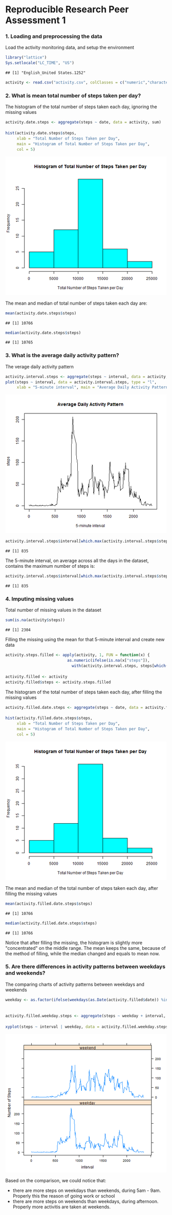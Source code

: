 Reproducible Research Peer Assessment 1
========================================================

### 1. Loading and preprocessing the data

Load the activity monitoring data, and setup the environment


```r
library("lattice")
Sys.setlocale("LC_TIME", "US")
```

```
## [1] "English_United States.1252"
```

```r
activity <- read.csv("activity.csv", colClasses = c("numeric","character","numeric"))
```

### 2. What is mean total number of steps taken per day?

The histogram of the total number of steps taken each day, ignoring the missing values


```r
activity.date.steps <- aggregate(steps ~ date, data = activity, sum)

hist(activity.date.steps$steps, 
     xlab = "Total Number of Steps Taken per Day", 
     main = "Histogram of Total Number of Steps Taken per Day", 
     col = 5)
```

![plot of chunk unnamed-chunk-2](figure/unnamed-chunk-2.png) 

The mean and median of total number of steps taken each day are: 


```r
mean(activity.date.steps$steps)
```

```
## [1] 10766
```

```r
median(activity.date.steps$steps)
```

```
## [1] 10765
```

### 3. What is the average daily activity pattern?

The verage daily activity pattern

```r
activity.interval.steps <- aggregate(steps ~ interval, data = activity, mean)
plot(steps ~ interval, data = activity.interval.steps, type = "l",
     xlab = "5-minute interval", main = "Average Daily Activity Pattern")
```

![plot of chunk unnamed-chunk-4](figure/unnamed-chunk-4.png) 

```r
activity.interval.steps$interval[which.max(activity.interval.steps$steps)]
```

```
## [1] 835
```

The 5-minute interval, on average across all the days in the dataset, contains the maximum number of steps is:


```r
activity.interval.steps$interval[which.max(activity.interval.steps$steps)]
```

```
## [1] 835
```

### 4. Imputing missing values

Total number of missing values in the dataset


```r
sum(is.na(activity$steps))
```

```
## [1] 2304
```

Filling the missing using the mean for that 5-minute interval and create new data


```r
activity.steps.filled <- apply(activity, 1, FUN = function(x) {
                           as.numeric(ifelse(is.na(x["steps"]),
                             with(activity.interval.steps, steps[which(interval == as.numeric(x["interval"]))]), x["steps"]))})

activity.filled <- activity
activity.filled$steps <- activity.steps.filled 
```

The histogram of the total number of steps taken each day, after filling the missing values


```r
activity.filled.date.steps <- aggregate(steps ~ date, data = activity.filled, sum)

hist(activity.filled.date.steps$steps, 
     xlab = "Total Number of Steps Taken per Day", 
     main = "Histogram of Total Number of Steps Taken per Day", 
     col = 5)
```

![plot of chunk unnamed-chunk-8](figure/unnamed-chunk-8.png) 

The mean and median of the total number of steps taken each day, after filling the missing values 


```r
mean(activity.filled.date.steps$steps)
```

```
## [1] 10766
```

```r
median(activity.filled.date.steps$steps)
```

```
## [1] 10766
```

Notice that after filling the missing, the histogram is slightly more "concentrated" on the middle range. The mean keeps the same, because of the method of filling, while the median changed and equals to mean now.

### 5. Are there differences in activity patterns between weekdays and weekends?

The comparing charts of activity patterns between weekdays and weekends


```r
weekday <- as.factor(ifelse(weekdays(as.Date(activity.filled$date)) %in% c("Saturday", "Sunday"), "weekend", "weekday"))


activity.filled.weekday.steps <- aggregate(steps ~ weekday + interval, activity.filled, mean )

xyplot(steps ~ interval | weekday, data = activity.filled.weekday.steps, layout = c(1, 2), ylab = "Number of Steps", type = "l")
```

![plot of chunk unnamed-chunk-10](figure/unnamed-chunk-10.png) 

Based on the comparison, we could notice that:
- there are more steps on weekdays than weekends, during 5am - 9am. Properly this the reason of going work or school
- there are more steps on weekends than weekdays, during afternoon. Properly more activitis are taken at weekends.
